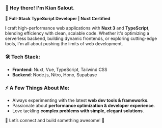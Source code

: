 ### 👋 Hey there! I'm Kian Salout. 

🚀 **Full-Stack TypeScript Developer | Nuxt Certified**  

I craft high-performance web applications with **Nuxt 3** and **TypeScript**, blending efficiency with clean, scalable code. Whether it's optimizing a serverless backend, building dynamic frontends, or exploring cutting-edge tools, I'm all about pushing the limits of web development.  

### 🛠️ Tech Stack:
- **Frontend**: Nuxt, Vue, TypeScript, Tailwind CSS  
- **Backend**: Node.js, Nitro, Hono, Supabase  

### ⚡ A Few Things About Me:
- Always experimenting with the latest **web dev tools & frameworks**.  
- Passionate about **performance optimization & developer experience**.  
- Love tackling **complex problems with simple, elegant solutions**.  

💬 Let’s connect and build something awesome! 🚀  

<!---
Kiansa/Kiansa is a ✨ special ✨ repository because its `README.md` (this file) appears on your GitHub profile.
You can click the Preview link to take a look at your changes.
--->
